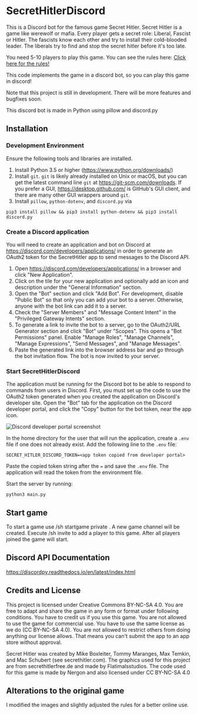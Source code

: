 # SecretHitlerDiscord
This is a Discord bot for the famous game Secret Hitler. Secret Hitler is a game like werewolf or mafia. Every player gets a secret role: Liberal, Fascist or Hitler. The fascists know each other and try to install their cold-blooded leader. The liberals try to find and stop the secret hitler before it's too late.

You need 5-10 players to play this game. You can see the rules here: [Click here for the rules!](https://cdn.vapid.site/sites/a67e0c72-4902-4365-a899-3386df73c2c4/assets/Secret_Hitler_Rules-023bc755617986cb2276a3b6920e43e0.pdf)

This code implements the game in a discord bot, so you can play this game in discord!

Note that this project is still in development. There will be more features and bugfixes soon.

This discord bot is made in Python using pillow and discord.py

## Installation

### Development Environment
Ensure the following tools and libraries are installed.

1. Install Python 3.5 or higher (https://www.python.org/downloads/)
2. Install `git`. `git` is likely already installed on Unix or macOS, but you can get the latest command line `git` at https://git-scm.com/downloads. If you prefer a GUI, https://desktop.github.com/ is GitHub's GUI client, and there are many other GUI wrappers around `git`.
3. Install `pillow`, `python-dotenv`, and `discord.py` via
 ```
 pip3 install pillow && pip3 install python-dotenv && pip3 install discord.py
 ```

### Create a Discord application
You will need to create an application and bot on Discord at https://discord.com/developers/applications/ in order to generate an OAuth2 token for the SecretHitler app to send messages to the Discord API.

1. Open https://discord.com/developers/applications/ in a browser and click "New Application".
2. Click on the tile for your new application and optionally add an icon and description under the "General Information" section.
3. Open the "Bot" section and click "Add Bot". For development, disable "Public Bot" so that only you can add your bot to a server. Otherwise, anyone with the bot link can add it to a server.
4. Check the "Server Members" and "Message Content Intent" in the "Privileged Gateway Intents" section.
5. To generate a link to invite the bot to a server, go to the OAuth2/URL Generator section and click "Bot" under "Scopes". This opens a "Bot Permissions" panel. Enable "Manage Roles", "Manage Channels", "Manage Expressions", "Send Messages", and "Manage Messages".
6. Paste the generated link into the browser address bar and go through the bot invitation flow. The bot is now invited to your server.

### Start SecretHitlerDiscord
The application must be running for the Discord bot to be able to respond to commands from users in Discord. 
First, you must set up the code to use the OAuth2 token generated when you created the application on Discord's developer site. 
Open the "Bot" tab for the application on the Discord developer portal, and click the "Copy" button for the bot token, near the app icon.

![Discord developer portal screenshot](docs/img/discord_bot_oauth2.png)

In the home directory for the user that will run the application, create a `.env` file if one does not already exist. 
Add the following line to the `.env` file:
```
SECRET_HITLER_DISCORD_TOKEN=<app token copied from developer portal>
```
Paste the copied token string after the `=` and save the `.env` file. The application will read the token from the environment
file.

Start the server by running:
```
python3 main.py
```

## Start game

To start a game use /sh startgame private <number of players>. A new game channel will be created. Execute /sh invite <playername> to add a player to this game. After all players joined the game will start.

## Discord API Documentation
https://discordpy.readthedocs.io/en/latest/index.html

## Credits and License

This project is licensed under Creative Commons BY-NC-SA 4.0. You are free to adapt and share the game in any form or format under following conditions. You have to credit us if you use this game. You are not allowed to use the game for commercial use. You have to use the same license as we do (CC BY-NC-SA 4.0). You are not allowed to restrict others from doing anything our license allows. That means you can't submit the app to an app store without approval.

Secret Hitler was created by Mike Boxleiter, Tommy Maranges, Max Temkin, and Mac Schubert (see secrethitler.com). The graphics used for this project are from secrethitlerfree.de and made by Flatimalsstudios. The code used for this game is made by Nergon and also licensed under CC BY-NC-SA 4.0

## Alterations to the original game
I modified the images and slightly adjusted the rules for a better online use.
